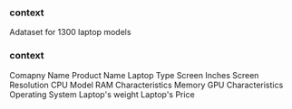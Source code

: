 ### context

Adataset for 1300 laptop models

### context

Comapny Name
Product Name
Laptop Type
Screen Inches
Screen Resolution
CPU Model
RAM Characteristics
Memory
GPU Characteristics
Operating System
Laptop's weight
Laptop's Price
